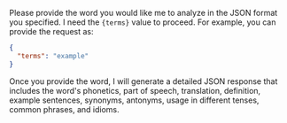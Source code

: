 Please provide the word you would like me to analyze in the JSON format you specified. I need the `{terms}` value to proceed. For example, you can provide the request as:

```json
{
  "terms": "example"
}
```

Once you provide the word, I will generate a detailed JSON response that includes the word's phonetics, part of speech, translation, definition, example sentences, synonyms, antonyms, usage in different tenses, common phrases, and idioms.
 